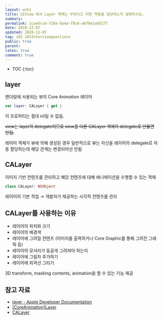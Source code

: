 ```yaml
---
layout: wiki
title: UIView 에서 Layer 객체는 무엇이고 어떤 역할을 담당하는지 설명하시오.
summary: 
permalink: 1cae6cc6-f26e-8a4a-f9c6-a6f0e1ad5277
date: 2020-12-07
updated: 2020-12-07
tag: iOS iOSInterviewquestions
public: true
parent: 
latex: true
comment: true
---
```


* TOC
{:toc}

## layer

렌더링에 사용되는 뷰의 Core Animation 레이어

```swift
var layer: CALayer { get }
```

이 프로퍼티는 절대 nil일 수 없음. 

~~view는 layer의 delegate이므로 view를 다른 CALayer 객체의 delegate로 만들면 안됨.~~ 

레이어 객체가 뷰에 의해 생성된 경우 일반적으로 뷰는 자신을 레이어의 delegate로 자동 할당하는데 해당 관계는 변경되어선 안됨

## CALayer

이미지 기반 컨텐츠를 관리하고 해당 컨텐츠에 대해 애니메이션을 수행할 수 있는 객체

```swift
class CALayer: NSObject
```

레이어의 기본 작업 → 개발자가 제공하는 시각적 컨텐츠를 관리

## CALayer를 사용하는 이유

- 레이어의 위치와 크기
- 레이어의 배경색
- 레이어에 그려질 컨텐츠 (이미지를 출력하거나 Core Graphic를 통해 그려진 그래픽 등)
- 레이어의 모서리가 둥글게 그려져야 하는지
- 레이어에 그림자 추가하기
- 레이어에 외곽선 그리기

3D transform, masking contents, animation을 할 수 있는 기능 제공

## 참고 자료

- [layer - Apple Developer Documentation](https://developer.apple.com/documentation/uikit/uiview/1622436-layer)
- [[CoreAnimation]Layer](http://minsone.github.io/mac/ios/coreanimationlayer-and-view)
- [CALayer](https://melod-it.gitbook.io/sagwa/graphics-and-games/core-animation/calayer)
